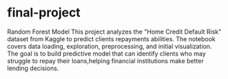 # final-project
Random Forest Model
This project analyzes the "Home Credit Default Risk" dataset from Kaggle to predict clients repayments abilities. The notebook covers data loading, exploration, preprocessing, and initial visualization. 
The goal is to build predictive model that can identify clients who may struggle to repay their loans,helping financial institutions make better lending decisions.
